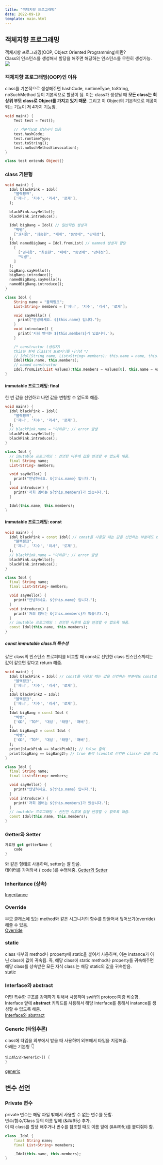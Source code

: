 ```yaml
---
title: "객체지향 프로그래밍"
date: 2022-09-18
template: main.html
---
```

## 객체지향 프로그래밍
객체지향 프로그래밍(OOP, Object Oriented Programming)이란? <br>
Class의 인스턴스를 생성해서 할당을 해주면 해당하는 인스턴스를 무한히 생성가능.<br>
![](/docs/assets/img/flutter/DartGrammar/dartClass.png)
### 객체지향 프로그래밍(OOP)인 이유
class를 기본적으로 생성해주면 hashCode, runtimeType, toString, noSuchMethod 등이 기본적으로 할당이 됨. 이는 class가 생성될 때 **모든 class는 최상위 부모 class로 Object를 가지고 있기 때문**. 그리고 이 Object의 기본적으로 제공이 되는 기능이 저 4가지 기능임.
```dart
void main() {
    Test test = Test();

    // 기본적으로 할당되어 있음
    test.hashCode;
    test.runtimeType;
    test.toString();
    test.noSuchMethod(invocation);
}

class test entends Object{}
``` 

### class 기본형
```dart
void main() {
  Idol blackPink = Idol(
    "블랙핑크",
    ['제니', '지수', '리사', '로제'],
  );

  blackPink.sayHello();
  blackPink.introduce();

  Idol bigBang = Idol( // 일반적인 생성자
    "빅뱅",
    ["권지용", "최승현", "패배", "동영배", "강대성"],
  );
  Idol namedBigBang = Idol.fromList( // nammed 생성자 할당
    [
      ["권지용", "최승현", "패배", "동영배", "강대성"],
      "빅뱅",
    ]
  );
  bigBang.sayHello();
  bigBang.introduce();
  namedBigBang.sayHello();
  namedBigBang.introduce();
}

class Idol {
    String name = "블랙핑크";
    List<String> members = ['제니', '지수', '리사', '로제'];

    void sayHello() {
      print("안녕하세요. ${this.name} 입니다.");
    }
    void introduce() {
      print('저희 멤버는 ${this.members}가 있습니다.');
    }

    /* constructor (생성자)
    this는 현재 class의 프로퍼티를 나타냄 */
    // Idol(String name, List<String> members): this.name = name, this.members = members;
    Idol(this.name, this.members);
    // named constructor
    Idol.fromList(List values):this.members = values[0], this.name = values[1];
}
```

#### immutable 프로그래밍: final
한 번 값을 선언하고 나면 값을 변형할 수 없도록 해줌.<br>
```dart
void main() {
  Idol blackPink = Idol(
    "블랙핑크",
    ['제니', '지수', '리사', '로제'],
  );
  // blackPink.name = "아이유"; // error 발생
  blackPink.sayHello();
  blackPink.introduce();
}

class Idol {
  // imutable 프로그래밍 : 선언한 이후에 값을 변경할 수 없도록 해줌.
  final String name;
  List<String> members;

  void sayHello() {
    print("안녕하세요. ${this.name} 입니다.");
  }
  void introduce() {
    print('저희 멤버는 ${this.members}가 있습니다.');
  }

  Idol(this.name, this.members);
}
```
#### immutable 프로그래밍: const
```dart
void main() {
  Idol blackPink = const Idol( // const를 사용할 때는 값을 선언하는 부분에도 const로 변수를 만들어줘야 함
    "블랙핑크",
    ['제니', '지수', '리사', '로제'],
  );
  // blackPink.name = "아이유"; // error 발생
  blackPink.sayHello();
  blackPink.introduce();
}

class Idol {
  final String name;
  final List<String> members;

  void sayHello() {
    print("안녕하세요. ${this.name} 입니다.");
  }
  void introduce() {
    print('저희 멤버는 ${this.members}가 있습니다.');
  }
  // imutable 프로그래밍 : 선언한 이후에 값을 변경할 수 없도록 해줌.
  const Idol(this.name, this.members);
}
```
##### const immutable class의 특수성
같은 class의 인스턴스 프로퍼티를 비교할 때 const로 선언한 class 인스턴스끼리는 값이 같으면 같다고 return 해줌.
```dart
void main() {
  Idol blackPink = Idol( // const를 사용할 때는 값을 선언하는 부분에도 const로 변수를 만들어줘야 함
    "블랙핑크",
    ['제니', '지수', '리사', '로제'],
  );
  Idol blackPink2 = Idol(
    "블랙핑크",
    ['제니', '지수', '리사', '로제'],
  );
  Idol bigBang = const Idol (
    "빅뱅",
    ['GD', 'TOP', '대성', '태양', '패배'],
  );
  Idol bigBang2 = const Idol (
    "빅뱅",
    ['GD', 'TOP', '대성', '태양', '패배'],
  );
  print(blackPink == blackPink2); // false 출력
  print(bigBang == bigBang2); // true 출력 (const로 선언한 class는 값을 비교하면 같다고 return해줌)
}

class Idol {
  final String name;
  final List<String> members;

  void sayHello() {
    print("안녕하세요. ${this.name} 입니다.");
  }
  void introduce() {
    print('저희 멤버는 ${this.members}가 있습니다.');
  }
  // imutable 프로그래밍 : 선언한 이후에 값을 변경할 수 없도록 해줌.
  const Idol(this.name, this.members);
}
```
### Getter와 Setter
```dart
자료형 get getterName {
	code
}
```
와 같은 형태로 사용하며, setter는 잘 안씀.<br>
데이터를 가져와서 { code }를 수행해줌.
[Getter와 Setter](https://github.com/rookedsysc/Flutter-Study/commit/a5199f9ec1fe5573748401023b75d355ecffa982) 
### Inheritance (상속)
[Ingeritance](https://github.com/rookedsysc/Flutter-Study/commit/3b1f33e19fa8f891d0be56014fc590637ab2ef96)
### Override
부모 클래스에 있는 method와 같은 시그니처의 함수를 만들어서 덮어쓰기(override)해줄 수 있음.<br>
[Override](https://github.com/rookedsysc/Flutter-Study/commit/2d7f4599e00b3c21c360d170b82b6dbe3b0d13bf)
### static
class 내부의 method나 property에 static을 붙여서 사용하며, 이는 instance가 아닌 class에 값이 귀속됨. 즉, 해당 class에 static method나 property를 귀속해주면 해당 class를 상속받은 모든 자식 class 는 해당 static의 값을 귀속받음.<br>
[static](https://github.com/rookedsysc/Flutter-Study/commit/8dc1037da3d001a3c20c5d8d43c823e52aa476d8)
### Interface와 abstract
어떤 특수한 구조를 강제하기 위해서 사용하며 swift의 protocol이랑 비슷함. <br>
Interface 앞에 **abstract** 키워드를 사용해서 해당 Interface를 통해서 instance를 생성할 수 없도록 해줌.<br>
[Interface와 abstract](https://github.com/rookedsysc/Flutter-Study/commit/4c324c49d1449f66c87cab17953d9dd04a8c5a5e)
### Generic (타입추론)
class에 타입을 외부에서 받을 때 사용하며 외부에서 타입을 지정해줌.<br>
아래는 기본형 👇
```dart
인스턴스명<Generic>() {
}
```
[generic](https://github.com/rookedsysc/Flutter-Study/commit/f9a665156b1537bffbbb1df0839f2adc98d3b1b1)
## 변수 선언
### Private 변수
private 변수는 해당 파일 밖에서 사용할 수 없는 변수를 뜻함.<br>
변수/함수/Class 등의 이름 앞에 (&##95;) 추가.<br>
이 때 class를 할당 해주거나 변수를 참조할 때도 이름 앞에 (&##95;)를 붙여줘야 함.
```dart
class _Idol {
	final String name;
	final List<String> memebers;

	_Idol(this.name, this.members);
}
```
